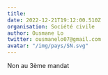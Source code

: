 ```yaml
---
title: 
date: 2022-12-21T19:12:00.510Z
organisation: Société civile 
author: Ousmane Lo
twitter: ousmanelo07@gmail.com 
avatar: "/img/pays/SN.svg"
---
```


Non au 3ème mandat 